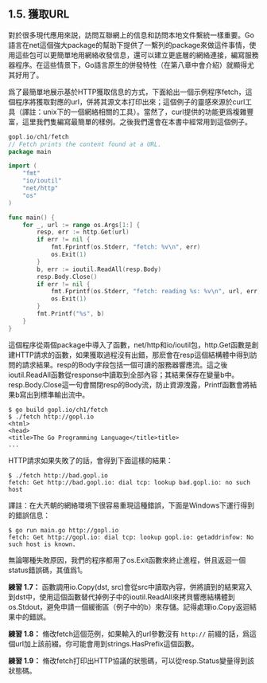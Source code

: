## 1.5. 獲取URL

對於很多現代應用來説，訪問互聯網上的信息和訪問本地文件繫統一樣重要。Go語言在net這個強大package的幫助下提供了一繫列的package來做這件事情，使用這些包可以更簡單地用網絡收發信息，還可以建立更底層的網絡連接，編寫服務器程序。在這些情景下，Go語言原生的併發特性（在第八章中會介紹）就顯得尤其好用了。

爲了最簡單地展示基於HTTP獲取信息的方式，下面給出一個示例程序fetch，這個程序將獲取對應的url，併將其源文本打印出來；這個例子的靈感來源於curl工具（譯註：unix下的一個網絡相關的工具）。當然了，curl提供的功能更爲複雜豐富，這里我們隻編寫最簡單的樣例。之後我們還會在本書中經常用到這個例子。

```go
gopl.io/ch1/fetch
// Fetch prints the content found at a URL.
package main

import (
	"fmt"
	"io/ioutil"
	"net/http"
	"os"
)

func main() {
	for _, url := range os.Args[1:] {
		resp, err := http.Get(url)
		if err != nil {
			fmt.Fprintf(os.Stderr, "fetch: %v\n", err)
			os.Exit(1)
		}
		b, err := ioutil.ReadAll(resp.Body)
		resp.Body.Close()
		if err != nil {
			fmt.Fprintf(os.Stderr, "fetch: reading %s: %v\n", url, err)
			os.Exit(1)
		}
		fmt.Printf("%s", b)
	}
}
```

這個程序從兩個package中導入了函數，net/http和io/ioutil包，http.Get函數是創建HTTP請求的函數，如果獲取過程沒有出錯，那麽會在resp這個結構體中得到訪問的請求結果。resp的Body字段包括一個可讀的服務器響應流。這之後ioutil.ReadAll函數從response中讀取到全部內容；其結果保存在變量b中。resp.Body.Close這一句會關閉resp的Body流，防止資源洩露，Printf函數會將結果b寫出到標準輸出流中。

```
$ go build gopl.io/ch1/fetch
$ ./fetch http://gopl.io
<html>
<head>
<title>The Go Programming Language</title>title>
...
```

HTTP請求如果失敗了的話，會得到下面這樣的結果：

```
$ ./fetch http://bad.gopl.io
fetch: Get http://bad.gopl.io: dial tcp: lookup bad.gopl.io: no such host
```

譯註：在大兲朝的網絡環境下很容易重現這種錯誤，下面是Windows下運行得到的錯誤信息：

```
$ go run main.go http://gopl.io
fetch: Get http://gopl.io: dial tcp: lookup gopl.io: getaddrinfow: No such host is known.
```

無論哪種失敗原因，我們的程序都用了os.Exit函數來終止進程，併且返迴一個status錯誤碼，其值爲1。

**練習 1.7：** 函數調用io.Copy(dst, src)會從src中讀取內容，併將讀到的結果寫入到dst中，使用這個函數替代掉例子中的ioutil.ReadAll來拷貝響應結構體到os.Stdout，避免申請一個緩衝區（例子中的b）來存儲。記得處理io.Copy返迴結果中的錯誤。

**練習 1.8：** 脩改fetch這個范例，如果輸入的url參數沒有 `http://` 前綴的話，爲這個url加上該前綴。你可能會用到strings.HasPrefix這個函數。

**練習 1.9：** 脩改fetch打印出HTTP協議的狀態碼，可以從resp.Status變量得到該狀態碼。

